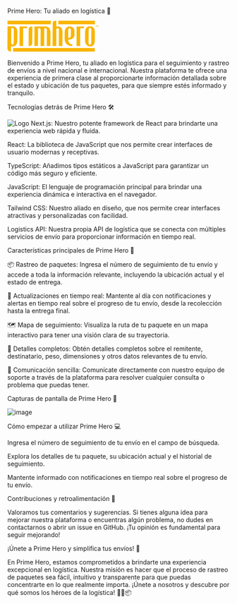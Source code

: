 Prime Hero: Tu aliado en logística 🚚


![Prime Hero Logo](./primhero/assets/logo/Logo.svg)


Bienvenido a Prime Hero, tu aliado en logística para el seguimiento y rastreo de envíos a nivel nacional e internacional. Nuestra plataforma te ofrece una experiencia de primera clase al proporcionarte información detallada sobre el estado y ubicación de tus paquetes, para que siempre estés informado y tranquilo.

Tecnologías detrás de Prime Hero 🛠️

![Logo](https://raw.githubusercontent.com/marwin1991/profile-technology-icons/assets/136815194/5f8c622c-c217-4649-b0a9-7e0ee24bd704) Next.js: Nuestro potente framework de React para brindarte una experiencia web rápida y fluida.

React: La biblioteca de JavaScript que nos permite crear interfaces de usuario modernas y receptivas.

TypeScript: Añadimos tipos estáticos a JavaScript para garantizar un código más seguro y eficiente.

JavaScript: El lenguaje de programación principal para brindar una experiencia dinámica e interactiva en el navegador.

Tailwind CSS: Nuestro aliado en diseño, que nos permite crear interfaces atractivas y personalizadas con facilidad.

Logistics API: Nuestra propia API de logística que se conecta con múltiples servicios de envío para proporcionar información en tiempo real.

Características principales de Prime Hero 🚀

📦 Rastreo de paquetes: Ingresa el número de seguimiento de tu envío y accede a toda la información relevante, incluyendo la ubicación actual y el estado de entrega.

📆 Actualizaciones en tiempo real: Mantente al día con notificaciones y alertas en tiempo real sobre el progreso de tu envío, desde la recolección hasta la entrega final.

🗺️ Mapa de seguimiento: Visualiza la ruta de tu paquete en un mapa interactivo para tener una visión clara de su trayectoria.

📝 Detalles completos: Obtén detalles completos sobre el remitente, destinatario, peso, dimensiones y otros datos relevantes de tu envío.

📧 Comunicación sencilla: Comunícate directamente con nuestro equipo de soporte a través de la plataforma para resolver cualquier consulta o problema que puedas tener.

Capturas de pantalla de Prime Hero 📸

![image](https://github.com/pablosecuen/primhero/assets/114095359/6fabc8b4-c80e-48a5-a4e6-f18a250f4d97)



Cómo empezar a utilizar Prime Hero 💻

Ingresa el número de seguimiento de tu envío en el campo de búsqueda.

Explora los detalles de tu paquete, su ubicación actual y el historial de seguimiento.

Mantente informado con notificaciones en tiempo real sobre el progreso de tu envío.

Contribuciones y retroalimentación 🤝

Valoramos tus comentarios y sugerencias. Si tienes alguna idea para mejorar nuestra plataforma o encuentras algún problema, no dudes en contactarnos o abrir un issue en GitHub. ¡Tu opinión es
fundamental para seguir mejorando!

¡Únete a Prime Hero y simplifica tus envíos! 🚀

En Prime Hero, estamos comprometidos a brindarte una experiencia excepcional en logística. Nuestra misión es hacer que el proceso de rastreo de paquetes sea fácil, intuitivo y transparente para 
que puedas concentrarte en lo que realmente importa. ¡Únete a nosotros y descubre por qué somos los héroes de la logística! 🦸‍♂️📦

